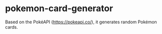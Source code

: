# pokemon-card-generator
Based on the PokéAPI (https://pokeapi.co/), it generates random Pokémon cards.
